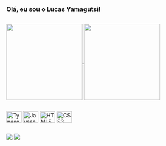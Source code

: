 ### Olá, eu sou o Lucas Yamagutsi!
##

<a href="https://github.com/LucasYamagutsi/github-readme-stats">
  <img height=200 align="center" src="https://github-readme-stats.vercel.app/api?username=LucasYamagutsi&show_icons=true&theme=shadow_red&icon_color=CB4335&locale=pt-br&include_all_commits=true&hide=contribs" />
  <img height=200 align="center" src="https://github-readme-stats.vercel.app/api/top-langs?username=LucasYamagutsi&layout=compact&langs_count=8&card_width=320&hide_progress=false&theme=shadow_red&locale=pt-br" />
</a>

##
<div style="display=inline-block">
  <img align="center" height="30" width="40" alt="Typescript" src="https://cdn.jsdelivr.net/gh/devicons/devicon/icons/typescript/typescript-original.svg" />
  <img align="center" height="30" width="40" alt="Javascript" src="https://cdn.jsdelivr.net/gh/devicons/devicon/icons/javascript/javascript-original.svg" />
  <img align="center" height="30" width="40" alt="HTML5" src="https://cdn.jsdelivr.net/gh/devicons/devicon/icons/html5/html5-original.svg" />
  <img align="center" height="30" width="40" alt="CSS3" src="https://cdn.jsdelivr.net/gh/devicons/devicon/icons/css3/css3-original.svg" />
</div>

##

<div>
  <a href="https://www.linkedin.com/in/lucasyamagutsi/"><img src="https://img.shields.io/badge/LinkedIn-0077B5?style=for-the-badge&logo=linkedin&logoColor=white"></a>
  <a href="mailto:lucas.yamagutsi1@gmail.com"><img src="https://img.shields.io/badge/Gmail-D14836?style=for-the-badge&logo=gmail&logoColor=white"></a>
</div>

<!--
- 🔭 I’m currently working on ...
- 🌱 I’m currently learning ...
- 👯 I’m looking to collaborate on ...
- 🤔 I’m looking for help with ...
- 💬 Ask me about ...
- 📫 How to reach me: ...
- 😄 Pronouns: ...
- ⚡ Fun fact: ...
-->
